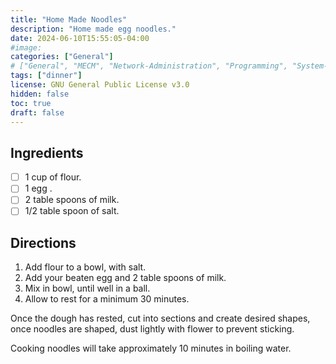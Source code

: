 ```yaml
---
title: "Home Made Noodles"
description: "Home made egg noodles." 
date: 2024-06-10T15:55:05-04:00
#image: 
categories: ["General"]
# ["General", "MECM", "Network-Administration", "Programming", "System-Administration"]
tags: ["dinner"]
license: GNU General Public License v3.0 
hidden: false
toc: true
draft: false
---
```


## Ingredients

- [ ] 1 cup of flour.
- [ ] 1 egg .
- [ ] 2 table spoons of milk.
- [ ] 1/2 table spoon of salt.

## Directions

1. Add flour to a bowl, with salt.
2. Add your beaten egg and 2 table spoons of milk.
3. Mix in bowl, until well in a ball.
4. Allow to rest for a minimum 30 minutes.

Once the dough has rested, cut into sections and create desired shapes, once noodles are shaped, dust lightly with flower to prevent sticking. 

Cooking noodles will take approximately 10 minutes in boiling water.
